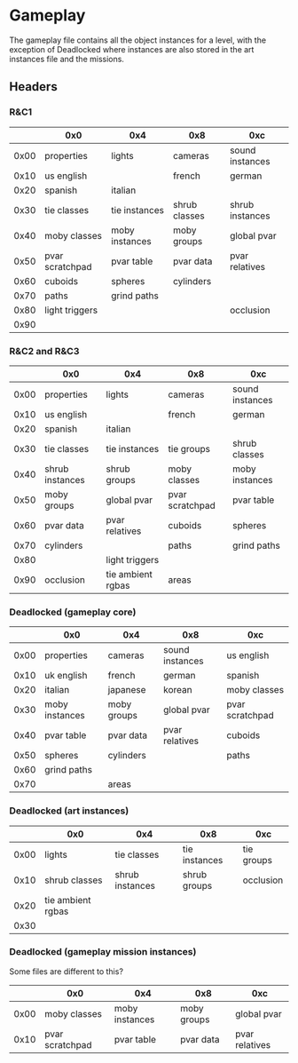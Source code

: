 # Gameplay

The gameplay file contains all the object instances for a level, with the exception of Deadlocked where instances are also stored in the art instances file and the missions.

## Headers

### R&C1

|      | 0x0             | 0x4            | 0x8           | 0xc             |
| ---- | --------------- | -------------- | ------------- | --------------- |
| 0x00 | properties      | lights         | cameras       | sound instances |
| 0x10 | us english      |                | french        | german          |
| 0x20 | spanish         | italian        |               |                 |
| 0x30 | tie classes     | tie instances  | shrub classes | shrub instances |
| 0x40 | moby classes    | moby instances | moby groups   | global pvar     |
| 0x50 | pvar scratchpad | pvar table     | pvar data     | pvar relatives  |
| 0x60 | cuboids         | spheres        | cylinders     |                 |
| 0x70 | paths           | grind paths    |               |                 |
| 0x80 | light triggers  |                |               | occlusion       |
| 0x90 |                 |                |               |                 |

### R&C2 and R&C3

|      | 0x0             | 0x4               | 0x8             | 0xc             |
| ---- | --------------- | ----------------- | --------------- | --------------- |
| 0x00 | properties      | lights            | cameras         | sound instances |
| 0x10 | us english      |                   | french          | german          |
| 0x20 | spanish         | italian           |                 |                 |
| 0x30 | tie classes     | tie instances     | tie groups      | shrub classes   |
| 0x40 | shrub instances | shrub groups      | moby classes    | moby instances  |
| 0x50 | moby groups     | global pvar       | pvar scratchpad | pvar table      |
| 0x60 | pvar data       | pvar relatives    | cuboids         | spheres         |
| 0x70 | cylinders       |                   | paths           | grind paths     |
| 0x80 |                 | light triggers    |                 |                 |
| 0x90 | occlusion       | tie ambient rgbas | areas           |                 |

### Deadlocked (gameplay core)

|      | 0x0            | 0x4         | 0x8             | 0xc             |
| ---- | -------------- | ----------- | --------------- | --------------- |
| 0x00 | properties     | cameras     | sound instances | us english      |
| 0x10 | uk english     | french      | german          | spanish         |
| 0x20 | italian        | japanese    | korean          | moby classes    |
| 0x30 | moby instances | moby groups | global pvar     | pvar scratchpad |
| 0x40 | pvar table     | pvar data   | pvar relatives  | cuboids         |
| 0x50 | spheres        | cylinders   |                 | paths           |
| 0x60 | grind paths    |             |                 |                 |
| 0x70 |                | areas       |                 |                 |

### Deadlocked (art instances)

|      | 0x0               | 0x4             | 0x8           | 0xc        |
| ---- | ----------------- | --------------- | ------------- | ---------- |
| 0x00 | lights            | tie classes     | tie instances | tie groups |
| 0x10 | shrub classes     | shrub instances | shrub groups  | occlusion  |
| 0x20 | tie ambient rgbas |                 |               |            |
| 0x30 |                   |                 |               |            |

### Deadlocked (gameplay mission instances)

Some files are different to this?

|      | 0x0             | 0x4            | 0x8         | 0xc            |
| ---- | --------------- | -------------- | ----------- | -------------- |
| 0x00 | moby classes    | moby instances | moby groups | global pvar    |
| 0x10 | pvar scratchpad | pvar table     | pvar data   | pvar relatives |

